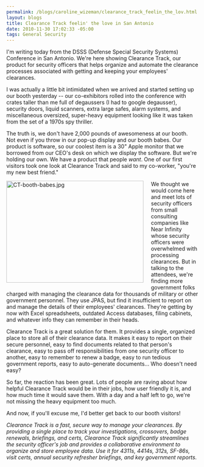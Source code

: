 ```yaml
--- 
permalink: /blogs/caroline_wizeman/clearance_track_feelin_the_lov.html
layout: blogs
title: Clearance Track feelin' the love in San Antonio
date: 2010-11-30 17:02:33 -05:00
tags: General Security
---
```

I'm writing today from the DSSS (Defense Special Security Systems) Conference in San Antonio. We're here showing Clearance Track, our product for security officers that helps organize and automate the clearance processes associated with getting and keeping your employees' clearances.

I was actually a little bit intimidated when we arrived and started setting up our booth yesterday -- our co-exhibitors rolled into the conference with crates taller than me full of degaussers (I had to google degausser), security doors, liquid scanners, extra large safes, alarm systems, and miscellaneous oversized, super-heavy equipment looking like it was taken from the set of a 1970s spy thriller.  

The truth is, we don't have 2,000 pounds of awesomeness at our booth. Not even if you throw in our pop-up display and our booth babes. Our product is software, so our coolest item is a 30" Apple monitor that we borrowed from our CEO's desk on which we display the software. But we're holding our own. We have a product that people *want*. One of our first visitors took one look at Clearance Track and said to my co-worker, "you're my new best friend."

<img alt="CT-booth-babes.jpg" src="http://www.nearinfinity.com/blogs/CT-booth-babes.jpg" width="360" height="268" class="mt-image-left" style="float: left; margin: 0 20px 20px 0;" />

We thought we would come here and meet lots of security officers from small consulting companies like Near Infinity whose security officers were overwhelmed with processing clearances. But in talking to the attendees, we're finding more government folks charged with managing the clearance data for thousands of military or other government personnel. They use JPAS, but find it insufficient to report on and manage the details of their employees' clearances. They're getting by now with Excel spreadsheets, outdated Access databases, filing cabinets, and whatever info they can remember in their heads.

Clearance Track is a great solution for them. It provides a single, organized place to store all of their clearance data. It makes it easy to report on their secure personnel, easy to find documents related to that person's clearance, easy to pass off responsibilities from one security officer to another, easy to remember to renew a badge, easy to run tedious government reports, easy to auto-generate documents... Who doesn't need easy?

So far, the reaction has been great. Lots of people are raving about how helpful Clearance Track would be in their jobs, how user friendly it is, and how much time it would save them. With a day and a half left to go, we're not missing the heavy equipment too much.

And now, if you'll excuse me, I'd better get back to our booth visitors! 

*Clearance Track is a fast, secure way to manage your clearances. By providing a single place to track your investigations, crossovers, badge renewals, briefings, and certs, Clearance Track significantly streamlines the security officer's job and provides a collaborative environment to organize and store employee data. Use it for 4311s, 4414s, 312s, SF-86s, visit certs, annual security refresher briefings, and key government reports.* 
